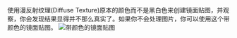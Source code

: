 使用漫反射纹理(Diffuse Texture)原本的颜色而不是黑白色来创建镜面贴图，并观察，你会发现结果显得并不那么真实了。如果你不会处理图片，你可以使用这个带颜色的镜面贴图。
![带颜色的镜面贴图](http://learnopengl.com/img/lighting/lighting_maps_specular_color.png)